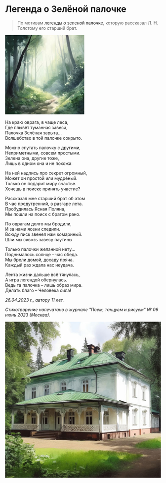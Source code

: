 # Легенда о Зелёной палочке

> По мотивам [легенды о зеленой палочке](https://ru.wikipedia.org/wiki/%D0%97%D0%B5%D0%BB%D1%91%D0%BD%D0%B0%D1%8F_%D0%BF%D0%B0%D0%BB%D0%BE%D1%87%D0%BA%D0%B0), которую рассказал Л. Н. Толстому его старший брат.

![Легенда о Зелёной палочке](../images/small/green-stick-forest.jpg)

На краю оврага, в чаще леса,  
Где плывёт туманная завеса,  
Палочка Зелёная зарыта...  
Волшебство в той палочке сокрыто.

Можно спутать палочку с другими,  
Неприметными, совсем простыми.  
Зелена она, другие тоже,  
Лишь в одном она и не похожа:

На ней надпись про секрет огромный,  
Может он простой или мудрёный.  
Только он подарит миру счастье.  
Хочешь в поиске принять участие?

Рассказал мне старший брат об этом  
В час предутренний, в разгаре лета.  
Пробудилась Ясная Поляна,  
Мы пошли на поиск с братом рано.

По оврагам долго мы бродили,  
И за нами ясени следили.  
Всюду писк звенел нам комариный.  
Шли мы сквозь завесу паутины.

Только палочки желанной нету...  
Поднималось солнце – час обеда.  
Мы брели домой, досаду пряча.  
Каждый раз ждала нас неудача.

Лента жизни дальше всё тянулась,  
А игра легендой обернулась.  
Ведь та палочка – лишь образ мира.  
Делать благо – Человека сила!

*26.04.2023 г., автору 11 лет.*

*Стихотворение напечатано в журнале "Поем, танцуем и рисуем" № 06 июнь 2023 (Москва).*

![Легенда о Зелёной палочке](../images/green-stick-house.jpg)
